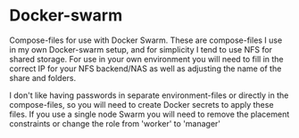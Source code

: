 # Docker-swarm
 Compose-files for use with Docker Swarm. 
 These are compose-files I use in my own Docker-swarm setup, and for simplicity I tend to use NFS for shared storage. For use in your own environment you will need to fill in the correct IP for your NFS backend/NAS as well as adjusting the name of the share and folders.

 I don't like having passwords in separate environment-files or directly in the compose-files, so you will need to create Docker secrets to apply these files.
 If you use a single node Swarm you will need to remove the placement constraints or change the role from 'worker' to 'manager'
